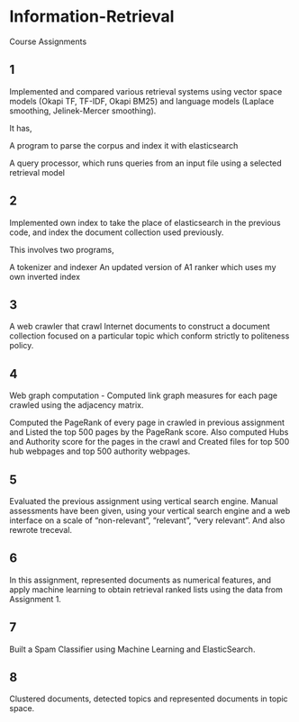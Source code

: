 # Information-Retrieval
Course Assignments


## 1

Implemented and compared various retrieval systems using vector space models (Okapi TF, TF-IDF, Okapi BM25) 
and language models (Laplace smoothing, Jelinek-Mercer smoothing).

It has,

A program to parse the corpus and index it with elasticsearch

A query processor, which runs queries from an input file using a selected retrieval model


## 2

Implemented own index to take the place of elasticsearch in the previous code, and index the document collection used previously. 

This involves two programs,

A tokenizer and indexer
An updated version of A1 ranker which uses my own inverted index


## 3

A web crawler that crawl Internet documents to construct a document collection focused on a particular topic which
conform strictly to politeness policy. 


## 4

Web graph computation - Computed link graph measures for each page crawled using the adjacency matrix.

Computed the PageRank of every page in crawled in previous assignment and Listed the top 500 pages by the PageRank score. Also
computed Hubs and Authority score for the pages in the crawl and Created files for top 500 hub webpages and top 500 authority webpages.


## 5 

Evaluated the previous assignment using vertical search engine. Manual assessments have been given, using your vertical search engine and a web interface
on a scale of “non-relevant”, “relevant”, “very relevant”. And also rewrote treceval.


## 6

In this assignment, represented documents as numerical features, and apply machine learning to obtain retrieval ranked lists using the data from Assignment 1.


## 7

Built a Spam Classifier using Machine Learning and ElasticSearch.


## 8

Clustered documents, detected topics and represented documents in topic space.






